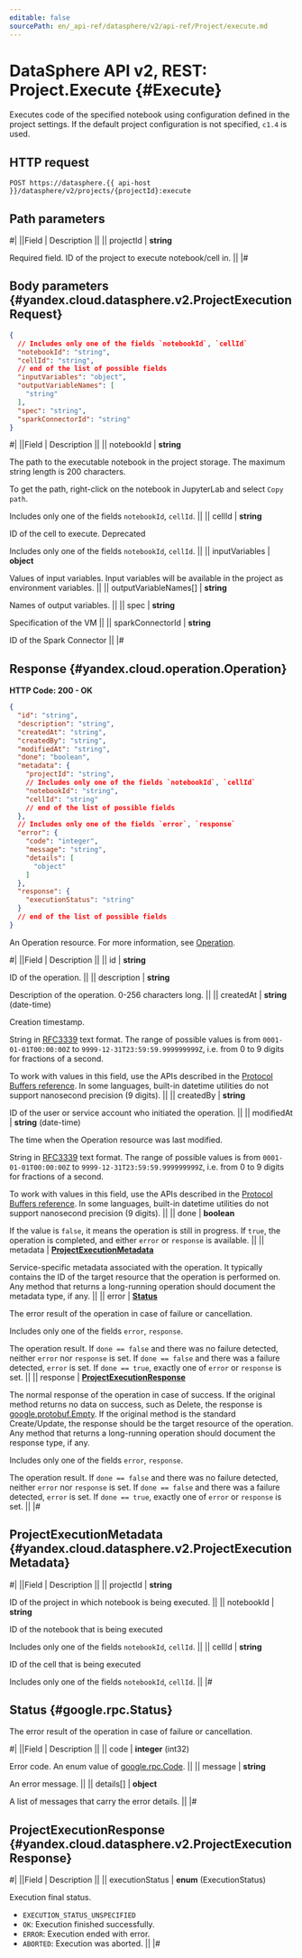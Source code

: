 ```yaml
---
editable: false
sourcePath: en/_api-ref/datasphere/v2/api-ref/Project/execute.md
---
```


# DataSphere API v2, REST: Project.Execute {#Execute}

Executes code of the specified notebook using configuration defined in the project settings. If the default project configuration is not specified, `c1.4` is used.

## HTTP request

```
POST https://datasphere.{{ api-host }}/datasphere/v2/projects/{projectId}:execute
```

## Path parameters

#|
||Field | Description ||
|| projectId | **string**

Required field. ID of the project to execute notebook/cell in. ||
|#

## Body parameters {#yandex.cloud.datasphere.v2.ProjectExecutionRequest}

```json
{
  // Includes only one of the fields `notebookId`, `cellId`
  "notebookId": "string",
  "cellId": "string",
  // end of the list of possible fields
  "inputVariables": "object",
  "outputVariableNames": [
    "string"
  ],
  "spec": "string",
  "sparkConnectorId": "string"
}
```

#|
||Field | Description ||
|| notebookId | **string**

The path to the executable notebook in the project storage. The maximum string length is 200 characters.

To get the path, right-click on the notebook in JupyterLab and select `Copy path`.

Includes only one of the fields `notebookId`, `cellId`. ||
|| cellId | **string**

ID of the cell to execute.
Deprecated

Includes only one of the fields `notebookId`, `cellId`. ||
|| inputVariables | **object**

Values of input variables. Input variables will be available in the project as environment variables. ||
|| outputVariableNames[] | **string**

Names of output variables. ||
|| spec | **string**

Specification of the VM ||
|| sparkConnectorId | **string**

ID of the Spark Connector ||
|#

## Response {#yandex.cloud.operation.Operation}

**HTTP Code: 200 - OK**

```json
{
  "id": "string",
  "description": "string",
  "createdAt": "string",
  "createdBy": "string",
  "modifiedAt": "string",
  "done": "boolean",
  "metadata": {
    "projectId": "string",
    // Includes only one of the fields `notebookId`, `cellId`
    "notebookId": "string",
    "cellId": "string"
    // end of the list of possible fields
  },
  // Includes only one of the fields `error`, `response`
  "error": {
    "code": "integer",
    "message": "string",
    "details": [
      "object"
    ]
  },
  "response": {
    "executionStatus": "string"
  }
  // end of the list of possible fields
}
```

An Operation resource. For more information, see [Operation](/docs/api-design-guide/concepts/operation).

#|
||Field | Description ||
|| id | **string**

ID of the operation. ||
|| description | **string**

Description of the operation. 0-256 characters long. ||
|| createdAt | **string** (date-time)

Creation timestamp.

String in [RFC3339](https://www.ietf.org/rfc/rfc3339.txt) text format. The range of possible values is from
`0001-01-01T00:00:00Z` to `9999-12-31T23:59:59.999999999Z`, i.e. from 0 to 9 digits for fractions of a second.

To work with values in this field, use the APIs described in the
[Protocol Buffers reference](https://developers.google.com/protocol-buffers/docs/reference/overview).
In some languages, built-in datetime utilities do not support nanosecond precision (9 digits). ||
|| createdBy | **string**

ID of the user or service account who initiated the operation. ||
|| modifiedAt | **string** (date-time)

The time when the Operation resource was last modified.

String in [RFC3339](https://www.ietf.org/rfc/rfc3339.txt) text format. The range of possible values is from
`0001-01-01T00:00:00Z` to `9999-12-31T23:59:59.999999999Z`, i.e. from 0 to 9 digits for fractions of a second.

To work with values in this field, use the APIs described in the
[Protocol Buffers reference](https://developers.google.com/protocol-buffers/docs/reference/overview).
In some languages, built-in datetime utilities do not support nanosecond precision (9 digits). ||
|| done | **boolean**

If the value is `false`, it means the operation is still in progress.
If `true`, the operation is completed, and either `error` or `response` is available. ||
|| metadata | **[ProjectExecutionMetadata](#yandex.cloud.datasphere.v2.ProjectExecutionMetadata)**

Service-specific metadata associated with the operation.
It typically contains the ID of the target resource that the operation is performed on.
Any method that returns a long-running operation should document the metadata type, if any. ||
|| error | **[Status](#google.rpc.Status)**

The error result of the operation in case of failure or cancellation.

Includes only one of the fields `error`, `response`.

The operation result.
If `done == false` and there was no failure detected, neither `error` nor `response` is set.
If `done == false` and there was a failure detected, `error` is set.
If `done == true`, exactly one of `error` or `response` is set. ||
|| response | **[ProjectExecutionResponse](#yandex.cloud.datasphere.v2.ProjectExecutionResponse)**

The normal response of the operation in case of success.
If the original method returns no data on success, such as Delete,
the response is [google.protobuf.Empty](https://developers.google.com/protocol-buffers/docs/reference/google.protobuf#google.protobuf.Empty).
If the original method is the standard Create/Update,
the response should be the target resource of the operation.
Any method that returns a long-running operation should document the response type, if any.

Includes only one of the fields `error`, `response`.

The operation result.
If `done == false` and there was no failure detected, neither `error` nor `response` is set.
If `done == false` and there was a failure detected, `error` is set.
If `done == true`, exactly one of `error` or `response` is set. ||
|#

## ProjectExecutionMetadata {#yandex.cloud.datasphere.v2.ProjectExecutionMetadata}

#|
||Field | Description ||
|| projectId | **string**

ID of the project in which notebook is being executed. ||
|| notebookId | **string**

ID of the notebook that is being executed

Includes only one of the fields `notebookId`, `cellId`. ||
|| cellId | **string**

ID of the cell that is being executed

Includes only one of the fields `notebookId`, `cellId`. ||
|#

## Status {#google.rpc.Status}

The error result of the operation in case of failure or cancellation.

#|
||Field | Description ||
|| code | **integer** (int32)

Error code. An enum value of [google.rpc.Code](https://github.com/googleapis/googleapis/blob/master/google/rpc/code.proto). ||
|| message | **string**

An error message. ||
|| details[] | **object**

A list of messages that carry the error details. ||
|#

## ProjectExecutionResponse {#yandex.cloud.datasphere.v2.ProjectExecutionResponse}

#|
||Field | Description ||
|| executionStatus | **enum** (ExecutionStatus)

Execution final status.

- `EXECUTION_STATUS_UNSPECIFIED`
- `OK`: Execution finished successfully.
- `ERROR`: Execution ended with error.
- `ABORTED`: Execution was aborted. ||
|#